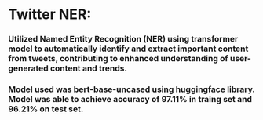 # Twitter NER:

### Utilized Named Entity Recognition (NER) using transformer model to automatically identify and extract important content from tweets, contributing to enhanced understanding of user-generated content and trends.

### Model used was bert-base-uncased using huggingface library. Model was able to achieve accuracy of  97.11% in traing set and 96.21% on test set.

